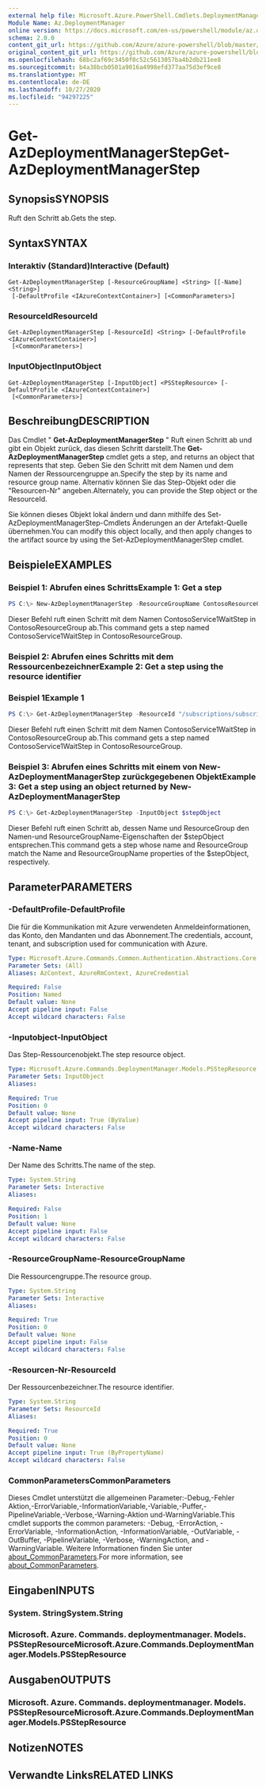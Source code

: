 ```yaml
---
external help file: Microsoft.Azure.PowerShell.Cmdlets.DeploymentManager.dll-Help.xml
Module Name: Az.DeploymentManager
online version: https://docs.microsoft.com/en-us/powershell/module/az.deploymentmanager/get-azdeploymentmanagerstep
schema: 2.0.0
content_git_url: https://github.com/Azure/azure-powershell/blob/master/src/DeploymentManager/DeploymentManager/help/Get-AzDeploymentManagerStep.md
original_content_git_url: https://github.com/Azure/azure-powershell/blob/master/src/DeploymentManager/DeploymentManager/help/Get-AzDeploymentManagerStep.md
ms.openlocfilehash: 68bc2af69c3450f0c52c5613057ba4b2db211ee8
ms.sourcegitcommit: b4a38bcb0501a9016a4998efd377aa75d3ef9ce8
ms.translationtype: MT
ms.contentlocale: de-DE
ms.lasthandoff: 10/27/2020
ms.locfileid: "94297225"
---
```

# <span data-ttu-id="8d7af-101">Get-AzDeploymentManagerStep</span><span class="sxs-lookup"><span data-stu-id="8d7af-101">Get-AzDeploymentManagerStep</span></span>

## <span data-ttu-id="8d7af-102">Synopsis</span><span class="sxs-lookup"><span data-stu-id="8d7af-102">SYNOPSIS</span></span>
<span data-ttu-id="8d7af-103">Ruft den Schritt ab.</span><span class="sxs-lookup"><span data-stu-id="8d7af-103">Gets the step.</span></span>

## <span data-ttu-id="8d7af-104">Syntax</span><span class="sxs-lookup"><span data-stu-id="8d7af-104">SYNTAX</span></span>

### <span data-ttu-id="8d7af-105">Interaktiv (Standard)</span><span class="sxs-lookup"><span data-stu-id="8d7af-105">Interactive (Default)</span></span>
```
Get-AzDeploymentManagerStep [-ResourceGroupName] <String> [[-Name] <String>]
 [-DefaultProfile <IAzureContextContainer>] [<CommonParameters>]
```

### <span data-ttu-id="8d7af-106">ResourceId</span><span class="sxs-lookup"><span data-stu-id="8d7af-106">ResourceId</span></span>
```
Get-AzDeploymentManagerStep [-ResourceId] <String> [-DefaultProfile <IAzureContextContainer>]
 [<CommonParameters>]
```

### <span data-ttu-id="8d7af-107">InputObject</span><span class="sxs-lookup"><span data-stu-id="8d7af-107">InputObject</span></span>
```
Get-AzDeploymentManagerStep [-InputObject] <PSStepResource> [-DefaultProfile <IAzureContextContainer>]
 [<CommonParameters>]
```

## <span data-ttu-id="8d7af-108">Beschreibung</span><span class="sxs-lookup"><span data-stu-id="8d7af-108">DESCRIPTION</span></span>
<span data-ttu-id="8d7af-109">Das Cmdlet " **Get-AzDeploymentManagerStep** " Ruft einen Schritt ab und gibt ein Objekt zurück, das diesen Schritt darstellt.</span><span class="sxs-lookup"><span data-stu-id="8d7af-109">The **Get-AzDeploymentManagerStep** cmdlet gets a step, and returns an object that represents that step.</span></span>
<span data-ttu-id="8d7af-110">Geben Sie den Schritt mit dem Namen und dem Namen der Ressourcengruppe an.</span><span class="sxs-lookup"><span data-stu-id="8d7af-110">Specify the step by its name and resource group name.</span></span> <span data-ttu-id="8d7af-111">Alternativ können Sie das Step-Objekt oder die "Resourcen-Nr" angeben.</span><span class="sxs-lookup"><span data-stu-id="8d7af-111">Alternately, you can provide the Step object or the ResourceId.</span></span>

<span data-ttu-id="8d7af-112">Sie können dieses Objekt lokal ändern und dann mithilfe des Set-AzDeploymentManagerStep-Cmdlets Änderungen an der Artefakt-Quelle übernehmen.</span><span class="sxs-lookup"><span data-stu-id="8d7af-112">You can modify this object locally, and then apply changes to the artifact source by using the Set-AzDeploymentManagerStep cmdlet.</span></span>

## <span data-ttu-id="8d7af-113">Beispiele</span><span class="sxs-lookup"><span data-stu-id="8d7af-113">EXAMPLES</span></span>

### <span data-ttu-id="8d7af-114">Beispiel 1: Abrufen eines Schritts</span><span class="sxs-lookup"><span data-stu-id="8d7af-114">Example 1: Get a step</span></span>
```powershell
PS C:\> New-AzDeploymentManagerStep -ResourceGroupName ContosoResourceGroup -Name ContosoService1WaitStep
```

<span data-ttu-id="8d7af-115">Dieser Befehl ruft einen Schritt mit dem Namen ContosoService1WaitStep in ContosoResourceGroup ab.</span><span class="sxs-lookup"><span data-stu-id="8d7af-115">This command gets a step named ContosoService1WaitStep in ContosoResourceGroup.</span></span>

### <span data-ttu-id="8d7af-116">Beispiel 2: Abrufen eines Schritts mit dem Ressourcenbezeichner</span><span class="sxs-lookup"><span data-stu-id="8d7af-116">Example 2: Get a step using the resource identifier</span></span>
### <span data-ttu-id="8d7af-117">Beispiel 1</span><span class="sxs-lookup"><span data-stu-id="8d7af-117">Example 1</span></span>
```powershell
PS C:\> Get-AzDeploymentManagerStep -ResourceId "/subscriptions/subscriptionId/resourcegroups/ContosoResourceGroup/providers/Microsoft.DeploymentManager/steps/ContosoService1WaitStep"
```

<span data-ttu-id="8d7af-118">Dieser Befehl ruft einen Schritt mit dem Namen ContosoService1WaitStep in ContosoResourceGroup ab.</span><span class="sxs-lookup"><span data-stu-id="8d7af-118">This command gets a step named ContosoService1WaitStep in ContosoResourceGroup.</span></span>

### <span data-ttu-id="8d7af-119">Beispiel 3: Abrufen eines Schritts mit einem von New-AzDeploymentManagerStep zurückgegebenen Objekt</span><span class="sxs-lookup"><span data-stu-id="8d7af-119">Example 3: Get a step using an object returned by New-AzDeploymentManagerStep</span></span>
```powershell
PS C:\> Get-AzDeploymentManagerStep -InputObject $stepObject
```

 <span data-ttu-id="8d7af-120">Dieser Befehl ruft einen Schritt ab, dessen Name und ResourceGroup den Namen-und ResourceGroupName-Eigenschaften der $stepObject entsprechen.</span><span class="sxs-lookup"><span data-stu-id="8d7af-120">This command gets a step whose name and ResourceGroup match the Name and ResourceGroupName properties of the $stepObject, respectively.</span></span>

## <span data-ttu-id="8d7af-121">Parameter</span><span class="sxs-lookup"><span data-stu-id="8d7af-121">PARAMETERS</span></span>

### <span data-ttu-id="8d7af-122">-DefaultProfile</span><span class="sxs-lookup"><span data-stu-id="8d7af-122">-DefaultProfile</span></span>
<span data-ttu-id="8d7af-123">Die für die Kommunikation mit Azure verwendeten Anmeldeinformationen, das Konto, den Mandanten und das Abonnement.</span><span class="sxs-lookup"><span data-stu-id="8d7af-123">The credentials, account, tenant, and subscription used for communication with Azure.</span></span>

```yaml
Type: Microsoft.Azure.Commands.Common.Authentication.Abstractions.Core.IAzureContextContainer
Parameter Sets: (All)
Aliases: AzContext, AzureRmContext, AzureCredential

Required: False
Position: Named
Default value: None
Accept pipeline input: False
Accept wildcard characters: False
```

### <span data-ttu-id="8d7af-124">-Inputobject</span><span class="sxs-lookup"><span data-stu-id="8d7af-124">-InputObject</span></span>
<span data-ttu-id="8d7af-125">Das Step-Ressourcenobjekt.</span><span class="sxs-lookup"><span data-stu-id="8d7af-125">The step resource object.</span></span>

```yaml
Type: Microsoft.Azure.Commands.DeploymentManager.Models.PSStepResource
Parameter Sets: InputObject
Aliases:

Required: True
Position: 0
Default value: None
Accept pipeline input: True (ByValue)
Accept wildcard characters: False
```

### <span data-ttu-id="8d7af-126">-Name</span><span class="sxs-lookup"><span data-stu-id="8d7af-126">-Name</span></span>
<span data-ttu-id="8d7af-127">Der Name des Schritts.</span><span class="sxs-lookup"><span data-stu-id="8d7af-127">The name of the step.</span></span>

```yaml
Type: System.String
Parameter Sets: Interactive
Aliases:

Required: False
Position: 1
Default value: None
Accept pipeline input: False
Accept wildcard characters: False
```

### <span data-ttu-id="8d7af-128">-ResourceGroupName</span><span class="sxs-lookup"><span data-stu-id="8d7af-128">-ResourceGroupName</span></span>
<span data-ttu-id="8d7af-129">Die Ressourcengruppe.</span><span class="sxs-lookup"><span data-stu-id="8d7af-129">The resource group.</span></span>

```yaml
Type: System.String
Parameter Sets: Interactive
Aliases:

Required: True
Position: 0
Default value: None
Accept pipeline input: False
Accept wildcard characters: False
```

### <span data-ttu-id="8d7af-130">-Resourcen-Nr</span><span class="sxs-lookup"><span data-stu-id="8d7af-130">-ResourceId</span></span>
<span data-ttu-id="8d7af-131">Der Ressourcenbezeichner.</span><span class="sxs-lookup"><span data-stu-id="8d7af-131">The resource identifier.</span></span>

```yaml
Type: System.String
Parameter Sets: ResourceId
Aliases:

Required: True
Position: 0
Default value: None
Accept pipeline input: True (ByPropertyName)
Accept wildcard characters: False
```

### <span data-ttu-id="8d7af-132">CommonParameters</span><span class="sxs-lookup"><span data-stu-id="8d7af-132">CommonParameters</span></span>
<span data-ttu-id="8d7af-133">Dieses Cmdlet unterstützt die allgemeinen Parameter:-Debug,-Fehler Aktion,-ErrorVariable,-InformationVariable,-Variable,-Puffer,-PipelineVariable,-Verbose,-Warning-Aktion und-WarningVariable.</span><span class="sxs-lookup"><span data-stu-id="8d7af-133">This cmdlet supports the common parameters: -Debug, -ErrorAction, -ErrorVariable, -InformationAction, -InformationVariable, -OutVariable, -OutBuffer, -PipelineVariable, -Verbose, -WarningAction, and -WarningVariable.</span></span> <span data-ttu-id="8d7af-134">Weitere Informationen finden Sie unter [about_CommonParameters](http://go.microsoft.com/fwlink/?LinkID=113216).</span><span class="sxs-lookup"><span data-stu-id="8d7af-134">For more information, see [about_CommonParameters](http://go.microsoft.com/fwlink/?LinkID=113216).</span></span>

## <span data-ttu-id="8d7af-135">Eingaben</span><span class="sxs-lookup"><span data-stu-id="8d7af-135">INPUTS</span></span>

### <span data-ttu-id="8d7af-136">System. String</span><span class="sxs-lookup"><span data-stu-id="8d7af-136">System.String</span></span>

### <span data-ttu-id="8d7af-137">Microsoft. Azure. Commands. deploymentmanager. Models. PSStepResource</span><span class="sxs-lookup"><span data-stu-id="8d7af-137">Microsoft.Azure.Commands.DeploymentManager.Models.PSStepResource</span></span>

## <span data-ttu-id="8d7af-138">Ausgaben</span><span class="sxs-lookup"><span data-stu-id="8d7af-138">OUTPUTS</span></span>

### <span data-ttu-id="8d7af-139">Microsoft. Azure. Commands. deploymentmanager. Models. PSStepResource</span><span class="sxs-lookup"><span data-stu-id="8d7af-139">Microsoft.Azure.Commands.DeploymentManager.Models.PSStepResource</span></span>

## <span data-ttu-id="8d7af-140">Notizen</span><span class="sxs-lookup"><span data-stu-id="8d7af-140">NOTES</span></span>

## <span data-ttu-id="8d7af-141">Verwandte Links</span><span class="sxs-lookup"><span data-stu-id="8d7af-141">RELATED LINKS</span></span>
